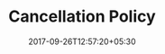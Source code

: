 ---
title: "Cancellation Policy"
date: 2017-09-26T12:57:20+05:30
draft: false
layout: cancel-new
property: "Casa Bella"
status: "In Process"
url: /details/cancel/casa-bella/
slug: "casa-bella/"

mainmenu:
 details: true
 cancel: true

---